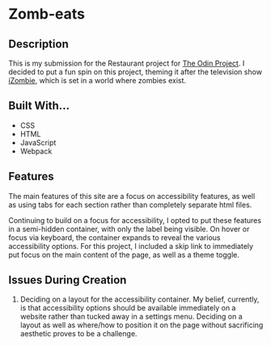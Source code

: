 # Zomb-eats

## Description
This is my submission for the Restaurant project for <a href="https://www.theodinproject.com">The Odin Project</a>. I decided to put a fun spin on this project, theming it after the television show <a href="https://en.wikipedia.org/wiki/IZombie_(TV_series)">iZombie</a>, which is set in a world where zombies exist.

## Built With...
- CSS
- HTML
- JavaScript
- Webpack

## Features
The main features of this site are a focus on accessibility features, as well as using tabs for each section rather than completely separate html files.

Continuing to build on a focus for accessibility, I opted to put these features in a semi-hidden container, with only the label being visible. On hover or focus via keyboard, the container expands to reveal the various accessibility options. For this project, I included a skip link to immediately put focus on the main content of the page, as well as a theme toggle.

## Issues During Creation
1. Deciding on a layout for the accessibility container. My belief, currently, is that accessibility options should be available immediately on a website rather than tucked away in a settings menu. Deciding on a layout as well as where/how to position it on the page without sacrificing aesthetic proves to be a challenge.